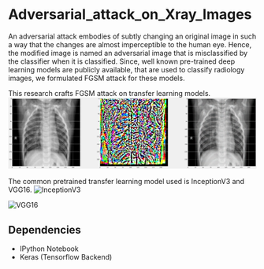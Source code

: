 # Adversarial_attack_on_Xray_Images

An adversarial attack embodies of subtly changing an original image in such a way that the changes are almost imperceptible to the human eye. Hence, the modified image is named an adversarial image that is misclassified by the classifier when it is classified. Since, well known pre-trained deep learning models are publicly available, that are used to classify radiology images, we formulated FGSM attack for these models. 

This research crafts FGSM attack on transfer learning models.
![Adversarial](/images/normal_adversarial.png)

The common pretrained transfer learning model used is InceptionV3 and VGG16.
![InceptionV3](/images/inception.png)

![VGG16](/images/vgg.png)


## Dependencies
* IPython Notebook
* Keras (Tensorflow Backend)